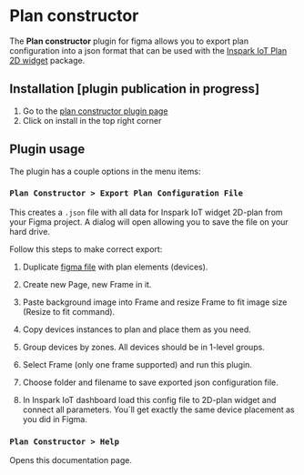# Plan constructor

The **Plan constructor** plugin for figma allows you to export plan configuration into a json format that can be used with the [Inspark IoT Plan 2D widget](https://inspark.ru) package.

## Installation [plugin publication in progress]

1. Go to the [plan constructor plugin page](https://www.figma.com/community/plugin/954376915966420214/Plan-Constructor)
2. Click on install in the top right corner

## Plugin usage

The plugin has a couple options in the menu items:

### `Plan Constructor > Export Plan Configuration File`

This creates a `.json` file with all data for Inspark IoT widget 2D-plan from your Figma project. A dialog will open allowing you to save the file on your hard drive.

Follow this steps to make correct export:

1. Duplicate [figma file](https://www.figma.com/file/DWVbpDvW8CbiYUS1mCuCep/plan-2d-constructor) with plan elements (devices).

2. Create new Page, new Frame in it.

3. Paste background image into Frame and resize Frame to fit image size (Resize to fit command).

4. Copy devices instances to plan and place them as you need.

5. Group devices by zones. All devices should be in 1-level groups.

6. Select Frame (only one frame supported) and run this plugin.

7. Choose folder and filename to save exported json configuration file.

8. In Inspark IoT dashboard load this config file to 2D-plan widget and connect all parameters. You`ll get exactly the same device placement as you did in Figma.

### `Plan Constructor > Help`

Opens this documentation page.
